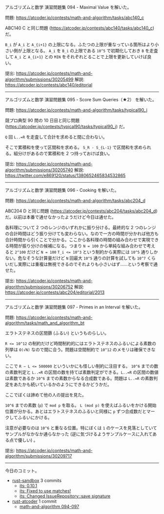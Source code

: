 アルゴリズムと数学 演習問題集 094 - Maximal Value を解いた。

問題: <https://atcoder.jp/contests/math-and-algorithm/tasks/abc140_c>

ABC140 C と同じ問題 (<https://atcoder.jp/contests/abc140/tasks/abc140_c>) だ。

`B_i` が `A_i` と `A_{i+1}` の上限になる。ふたつの上限が重なっている箇所はより小さい側が上限となる。 `A_i` を `B_i` の上限である `10^5` で初期化しておき `B` を走査して `A_i` と `A_{i+1}` との `MIN` をそれぞれとることで上限を更新していけば良い。

提出: <https://atcoder.jp/contests/math-and-algorithm/submissions/30205499>
解説: <https://atcoder.jp/contests/abc140/editorial>

---

アルゴリズムと数学 演習問題集 095 - Score Sum Queries（★2） を解いた。

問題: <https://atcoder.jp/contests/math-and-algorithm/tasks/typical90_j>

競プロ典型 90 問の 10 日目と同じ問題 (<https://atcoder.jp/contests/typical90/tasks/typical90_j>) だ。

`Q` 回 `L..=R` を走査して合計を求めると間に合わない。

そこで累積和を使って区間和を求める。 `S_R - S_{L-1}` で区間和を求められる。組分けがあるので累積和を 2 つ持っておけば良い。

提出: <https://atcoder.jp/contests/math-and-algorithm/submissions/30205740>
解説: <https://twitter.com/e869120/status/1380652465834532865>

---

アルゴリズムと数学 演習問題集 096 - Cooking を解いた。

問題: <https://atcoder.jp/contests/math-and-algorithm/tasks/abc204_d>

ABC204 D と同じ問題 (<https://atcoder.jp/contests/abc204/tasks/abc204_d>) だ。以前は本番で通せなかったようだけど今日は通せた。

各料理について 2 つのレンジのいずれかに振り分ける。最終的な 2 つのレンジの合計時間はどう振り分けても変わらない。なので一方の時間が分かれば他方も合計時間から引くことで分かる。ここから各料理の時間の組み合わせで実現できる時間が振り分けの候補になる。つまり `N = 100` から単純な組み合わせで考えると `2^100` だけど `N = 100` `T_i <= 10^3` という制約から実際には `10^5` 通りしかない。危なそうな計算量だけど `N` 回最大 `10^5` 通りの計算を試しても `10^7` くらいだし実際には重複は無視できるのでそれよりも小さいはず……という考察で通せた。

提出: <https://atcoder.jp/contests/math-and-algorithm/submissions/30206752>
解説: <https://atcoder.jp/contests/abc204/editorial/2013>

---

アルゴリズムと数学 演習問題集 097 - Primes in an Interval を解いた。

問題: <https://atcoder.jp/contests/math-and-algorithm/tasks/math_and_algorithm_bt>

エラトステネスの区間篩 (ふるい) というものらしい。

`R <= 10^12` の制約だけど時間制約的にはエラトステネスのふるいによる素数の列挙は `O(√N)` なので間に合う。問題は空間制約で `10^12` のメモリは確保できない。

ここで `R − L <= 500000` といういかにも怪しい制約に注目する。 `10^6` までの数の素数判定と `L..=R` の区間の数を持てば素数判定ができる。`L..=R` の区間の数値は素数であるか `10^6` までの素数からなる合成数である。問題は `L..=R` の素数判定をあたかも続いているかのようにできるかどうかだ。

ここでぼくは諦めて他の人の提出を見た。

`10^6` までの素数 (`p`) で `mod p` を取る。 `L (mod p)` を使えばふるいをかける開始位置が分かる。あとはエラトステネスのふるいと同様に `p` ずつ合成数だとマークしてふるいにかける。

注意が必要なのは `10^6` と重なる位置。特にぼくは `1` のケースを見落としていてサンプルがなかなか通らなかった (逆に気づけるようサンプルケースに入れてある点で優しい) 。

提出: <https://atcoder.jp/contests/math-and-algorithm/submissions/30209717>

---

今日のコミット。

- [rust-sandbox](https://github.com/bouzuya/rust-sandbox) 3 commits
  - [its: 0.10.1](https://github.com/bouzuya/rust-sandbox/commit/cf3d7fbc81c7869c35a41000163f2233de9cb4cf)
  - [its: Fixed to use matches!](https://github.com/bouzuya/rust-sandbox/commit/4674ab1b8aa9f2bda5fd13052e01038718ccac6d)
  - [its: Changed IssueRepository::save signature](https://github.com/bouzuya/rust-sandbox/commit/8a15a17fd67bf73533c5c257aa97e8ace3aa8a20)
- [rust-atcoder](https://github.com/bouzuya/rust-atcoder) 1 commit
  - [math-and-algorithm 094-097](https://github.com/bouzuya/rust-atcoder/commit/c47aaae4ab9f520ccefa9dfb82c570957f50ee44)
